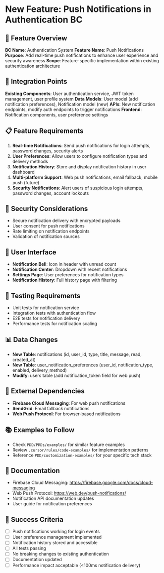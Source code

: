 # New Feature: Push Notifications in Authentication BC

## 🎯 Feature Overview
**BC Name**: Authentication System
**Feature Name**: Push Notifications
**Purpose**: Add real-time push notifications to enhance user experience and security awareness
**Scope**: Feature-specific implementation within existing authentication architecture

## 🔗 Integration Points
**Existing Components**: User authentication service, JWT token management, user profile system
**Data Models**: User model (add notification preferences), Notification model (new)
**APIs**: New notification endpoints, modify auth endpoints to trigger notifications
**Frontend**: Notification components, user preference settings

## 📋 Feature Requirements
1. **Real-time Notifications**: Send push notifications for login attempts, password changes, security alerts
2. **User Preferences**: Allow users to configure notification types and delivery methods
3. **Notification History**: Store and display notification history in user dashboard
4. **Multi-platform Support**: Web push notifications, email fallback, mobile push (future)
5. **Security Notifications**: Alert users of suspicious login attempts, password changes, account lockouts

## 🔐 Security Considerations
- Secure notification delivery with encrypted payloads
- User consent for push notifications
- Rate limiting on notification endpoints
- Validation of notification sources

## 📱 User Interface
- **Notification Bell**: Icon in header with unread count
- **Notification Center**: Dropdown with recent notifications
- **Settings Page**: User preferences for notification types
- **Notification History**: Full history page with filtering

## 🧪 Testing Requirements
- Unit tests for notification service
- Integration tests with authentication flow
- E2E tests for notification delivery
- Performance tests for notification scaling

## 📊 Data Changes
- **New Table**: notifications (id, user_id, type, title, message, read, created_at)
- **New Table**: user_notification_preferences (user_id, notification_type, enabled, delivery_method)
- **Modify**: users table (add notification_token field for web push)

## 🔗 External Dependencies
- **Firebase Cloud Messaging**: For web push notifications
- **SendGrid**: Email fallback notifications
- **Web Push Protocol**: For browser-based notifications

## 📚 Examples to Follow
- Check `PDD/PRDs/examples/` for similar feature examples
- Review `.cursor/rules/code-examples/` for implementation patterns
- Reference `PDD/customization-examples/` for your specific tech stack

## 📖 Documentation
- Firebase Cloud Messaging: https://firebase.google.com/docs/cloud-messaging
- Web Push Protocol: https://web.dev/push-notifications/
- Notification API documentation updates
- User guide for notification preferences

## 🎯 Success Criteria
- [ ] Push notifications working for login events
- [ ] User preference management implemented
- [ ] Notification history stored and accessible
- [ ] All tests passing
- [ ] No breaking changes to existing authentication
- [ ] Documentation updated
- [ ] Performance impact acceptable (<100ms notification delivery) 